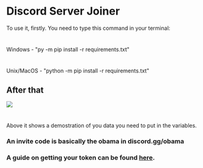 # Discord Server Joiner

To use it, firstly. You need to type this command in your terminal:
#
Windows - "py -m pip install -r requirements.txt"
#
Unix/MacOS - "python -m pip install -r requirements.txt"

## After that

![](https://alekeagle.me/0CwdXxzgpz.gif)
#
Above it shows a demostration of you data you need to put in the variables.

### An invite code is basically the obama in discord.gg/obama
### A guide on getting your token can be found [here](https://www.youtube.com/watch?v=YEgFvgg7ZPI).